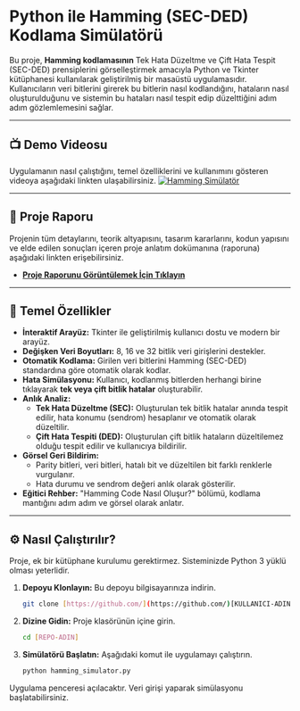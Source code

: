 # Python ile Hamming (SEC-DED) Kodlama Simülatörü

Bu proje, **Hamming kodlamasının** Tek Hata Düzeltme ve Çift Hata Tespit (SEC-DED) prensiplerini görselleştirmek amacıyla Python ve Tkinter kütüphanesi kullanılarak geliştirilmiş bir masaüstü uygulamasıdır. Kullanıcıların veri bitlerini girerek bu bitlerin nasıl kodlandığını, hataların nasıl oluşturulduğunu ve sistemin bu hataları nasıl tespit edip düzelttiğini adım adım gözlemlemesini sağlar.


---

## 📺 Demo Videosu

Uygulamanın nasıl çalıştığını, temel özelliklerini ve kullanımını gösteren videoya aşağıdaki linkten ulaşabilirsiniz.
[![Hamming Simülatör](https://i9.ytimg.com/vi_webp/iUMgavxAR6s/mqdefault.webp?v=68446e84&sqp=CLjbkcIG&rs=AOn4CLC6G4KPV3_ECv3qR5UoPlEagsAA-g)](https://youtu.be/iUMgavxAR6s)

---

## 📝 Proje Raporu

Projenin tüm detaylarını, teorik altyapısını, tasarım kararlarını, kodun yapısını ve elde edilen sonuçları içeren proje anlatım dokümanına (raporuna) aşağıdaki linkten erişebilirsiniz.

- **[Proje Raporunu Görüntülemek İçin Tıklayın](./BLM230_Proje_AdSoyad_OgrenciNo.pdf)**

---

## 🚀 Temel Özellikler

- **İnteraktif Arayüz:** Tkinter ile geliştirilmiş kullanıcı dostu ve modern bir arayüz.
- **Değişken Veri Boyutları:** 8, 16 ve 32 bitlik veri girişlerini destekler.
- **Otomatik Kodlama:** Girilen veri bitlerini Hamming (SEC-DED) standardına göre otomatik olarak kodlar.
- **Hata Simülasyonu:** Kullanıcı, kodlanmış bitlerden herhangi birine tıklayarak **tek veya çift bitlik hatalar** oluşturabilir.
- **Anlık Analiz:**
  - **Tek Hata Düzeltme (SEC):** Oluşturulan tek bitlik hatalar anında tespit edilir, hata konumu (sendrom) hesaplanır ve otomatik olarak düzeltilir.
  - **Çift Hata Tespiti (DED):** Oluşturulan çift bitlik hataların düzeltilemez olduğu tespit edilir ve kullanıcıya bildirilir.
- **Görsel Geri Bildirim:**
  - Parity bitleri, veri bitleri, hatalı bit ve düzeltilen bit farklı renklerle vurgulanır.
  - Hata durumu ve sendrom değeri anlık olarak gösterilir.
- **Eğitici Rehber:** "Hamming Code Nasıl Oluşur?" bölümü, kodlama mantığını adım adım ve görsel olarak anlatır.

---

## ⚙️ Nasıl Çalıştırılır?

Proje, ek bir kütüphane kurulumu gerektirmez. Sisteminizde Python 3 yüklü olması yeterlidir.

1.  **Depoyu Klonlayın:** Bu depoyu bilgisayarınıza indirin.
    ```bash
    git clone [https://github.com/](https://github.com/)[KULLANICI-ADIN]/[REPO-ADIN].git
    ```
2.  **Dizine Gidin:** Proje klasörünün içine girin.
    ```bash
    cd [REPO-ADIN]
    ```
3.  **Simülatörü Başlatın:** Aşağıdaki komut ile uygulamayı çalıştırın.
    ```bash
    python hamming_simulator.py
    ```

Uygulama penceresi açılacaktır. Veri girişi yaparak simülasyonu başlatabilirsiniz.
